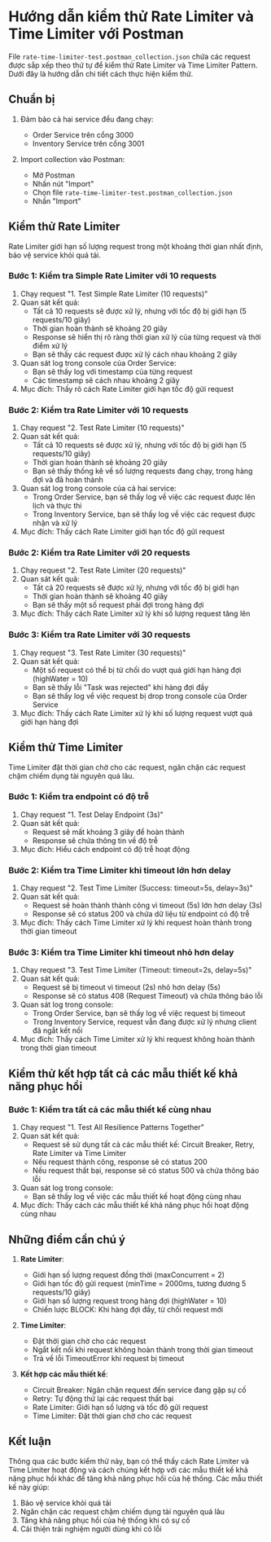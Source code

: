 # Hướng dẫn kiểm thử Rate Limiter và Time Limiter với Postman

File `rate-time-limiter-test.postman_collection.json` chứa các request được sắp xếp theo thứ tự để kiểm thử Rate Limiter và Time Limiter Pattern. Dưới đây là hướng dẫn chi tiết cách thực hiện kiểm thử.

## Chuẩn bị

1. Đảm bảo cả hai service đều đang chạy:
   - Order Service trên cổng 3000
   - Inventory Service trên cổng 3001

2. Import collection vào Postman:
   - Mở Postman
   - Nhấn nút "Import"
   - Chọn file `rate-time-limiter-test.postman_collection.json`
   - Nhấn "Import"

## Kiểm thử Rate Limiter

Rate Limiter giới hạn số lượng request trong một khoảng thời gian nhất định, bảo vệ service khỏi quá tải.

### Bước 1: Kiểm tra Simple Rate Limiter với 10 requests

1. Chạy request "1. Test Simple Rate Limiter (10 requests)"
2. Quan sát kết quả:
   - Tất cả 10 requests sẽ được xử lý, nhưng với tốc độ bị giới hạn (5 requests/10 giây)
   - Thời gian hoàn thành sẽ khoảng 20 giây
   - Response sẽ hiển thị rõ ràng thời gian xử lý của từng request và thời điểm xử lý
   - Bạn sẽ thấy các request được xử lý cách nhau khoảng 2 giây
3. Quan sát log trong console của Order Service:
   - Bạn sẽ thấy log với timestamp của từng request
   - Các timestamp sẽ cách nhau khoảng 2 giây
4. Mục đích: Thấy rõ cách Rate Limiter giới hạn tốc độ gửi request

### Bước 2: Kiểm tra Rate Limiter với 10 requests

1. Chạy request "2. Test Rate Limiter (10 requests)"
2. Quan sát kết quả:
   - Tất cả 10 requests sẽ được xử lý, nhưng với tốc độ bị giới hạn (5 requests/10 giây)
   - Thời gian hoàn thành sẽ khoảng 20 giây
   - Bạn sẽ thấy thống kê về số lượng requests đang chạy, trong hàng đợi và đã hoàn thành
3. Quan sát log trong console của cả hai service:
   - Trong Order Service, bạn sẽ thấy log về việc các request được lên lịch và thực thi
   - Trong Inventory Service, bạn sẽ thấy log về việc các request được nhận và xử lý
4. Mục đích: Thấy cách Rate Limiter giới hạn tốc độ gửi request

### Bước 2: Kiểm tra Rate Limiter với 20 requests

1. Chạy request "2. Test Rate Limiter (20 requests)"
2. Quan sát kết quả:
   - Tất cả 20 requests sẽ được xử lý, nhưng với tốc độ bị giới hạn
   - Thời gian hoàn thành sẽ khoảng 40 giây
   - Bạn sẽ thấy một số request phải đợi trong hàng đợi
3. Mục đích: Thấy cách Rate Limiter xử lý khi số lượng request tăng lên

### Bước 3: Kiểm tra Rate Limiter với 30 requests

1. Chạy request "3. Test Rate Limiter (30 requests)"
2. Quan sát kết quả:
   - Một số request có thể bị từ chối do vượt quá giới hạn hàng đợi (highWater = 10)
   - Bạn sẽ thấy lỗi "Task was rejected" khi hàng đợi đầy
   - Bạn sẽ thấy log về việc request bị drop trong console của Order Service
3. Mục đích: Thấy cách Rate Limiter xử lý khi số lượng request vượt quá giới hạn hàng đợi

## Kiểm thử Time Limiter

Time Limiter đặt thời gian chờ cho các request, ngăn chặn các request chậm chiếm dụng tài nguyên quá lâu.

### Bước 1: Kiểm tra endpoint có độ trễ

1. Chạy request "1. Test Delay Endpoint (3s)"
2. Quan sát kết quả:
   - Request sẽ mất khoảng 3 giây để hoàn thành
   - Response sẽ chứa thông tin về độ trễ
3. Mục đích: Hiểu cách endpoint có độ trễ hoạt động

### Bước 2: Kiểm tra Time Limiter khi timeout lớn hơn delay

1. Chạy request "2. Test Time Limiter (Success: timeout=5s, delay=3s)"
2. Quan sát kết quả:
   - Request sẽ hoàn thành thành công vì timeout (5s) lớn hơn delay (3s)
   - Response sẽ có status 200 và chứa dữ liệu từ endpoint có độ trễ
3. Mục đích: Thấy cách Time Limiter xử lý khi request hoàn thành trong thời gian timeout

### Bước 3: Kiểm tra Time Limiter khi timeout nhỏ hơn delay

1. Chạy request "3. Test Time Limiter (Timeout: timeout=2s, delay=5s)"
2. Quan sát kết quả:
   - Request sẽ bị timeout vì timeout (2s) nhỏ hơn delay (5s)
   - Response sẽ có status 408 (Request Timeout) và chứa thông báo lỗi
3. Quan sát log trong console:
   - Trong Order Service, bạn sẽ thấy log về việc request bị timeout
   - Trong Inventory Service, request vẫn đang được xử lý nhưng client đã ngắt kết nối
4. Mục đích: Thấy cách Time Limiter xử lý khi request không hoàn thành trong thời gian timeout

## Kiểm thử kết hợp tất cả các mẫu thiết kế khả năng phục hồi

### Bước 1: Kiểm tra tất cả các mẫu thiết kế cùng nhau

1. Chạy request "1. Test All Resilience Patterns Together"
2. Quan sát kết quả:
   - Request sẽ sử dụng tất cả các mẫu thiết kế: Circuit Breaker, Retry, Rate Limiter và Time Limiter
   - Nếu request thành công, response sẽ có status 200
   - Nếu request thất bại, response sẽ có status 500 và chứa thông báo lỗi
3. Quan sát log trong console:
   - Bạn sẽ thấy log về việc các mẫu thiết kế hoạt động cùng nhau
4. Mục đích: Thấy cách các mẫu thiết kế khả năng phục hồi hoạt động cùng nhau

## Những điểm cần chú ý

1. **Rate Limiter**:
   - Giới hạn số lượng request đồng thời (maxConcurrent = 2)
   - Giới hạn tốc độ gửi request (minTime = 2000ms, tương đương 5 requests/10 giây)
   - Giới hạn số lượng request trong hàng đợi (highWater = 10)
   - Chiến lược BLOCK: Khi hàng đợi đầy, từ chối request mới

2. **Time Limiter**:
   - Đặt thời gian chờ cho các request
   - Ngắt kết nối khi request không hoàn thành trong thời gian timeout
   - Trả về lỗi TimeoutError khi request bị timeout

3. **Kết hợp các mẫu thiết kế**:
   - Circuit Breaker: Ngăn chặn request đến service đang gặp sự cố
   - Retry: Tự động thử lại các request thất bại
   - Rate Limiter: Giới hạn số lượng và tốc độ gửi request
   - Time Limiter: Đặt thời gian chờ cho các request

## Kết luận

Thông qua các bước kiểm thử này, bạn có thể thấy cách Rate Limiter và Time Limiter hoạt động và cách chúng kết hợp với các mẫu thiết kế khả năng phục hồi khác để tăng khả năng phục hồi của hệ thống. Các mẫu thiết kế này giúp:

1. Bảo vệ service khỏi quá tải
2. Ngăn chặn các request chậm chiếm dụng tài nguyên quá lâu
3. Tăng khả năng phục hồi của hệ thống khi có sự cố
4. Cải thiện trải nghiệm người dùng khi có lỗi
